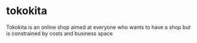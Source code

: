 # tokokita
Tokokita is an online shop aimed at everyone who wants to have a shop but is constrained by costs and business space

